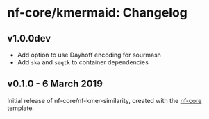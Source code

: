 # nf-core/kmermaid: Changelog

## v1.0.0dev

* Add option to use Dayhoff encoding for sourmash
* Add `ska` and `seqtk` to container dependencies

## v0.1.0 - 6 March 2019

Initial release of nf-core/nf-kmer-similarity, created with the [nf-core](http://nf-co.re/) template.

